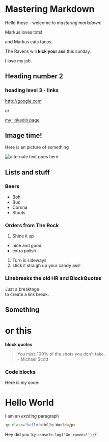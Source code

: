 # Mastering Markdown

Hello these - welcome to _mastering markdown!_

Markus loves tots!

and Markus eats tacos.

The Ravens will **kick your ass** this sunday.

I ~~love~~ my job.

## Heading number 2

### heading level 3 - links

<http://google.com>

or

[my linkedin page](http://linkedin.com/in/nowowiejski)

## Image time!

Here is an picture of something

![alternate text goes here](https://picsum.photos/200/300)

## Lists and stuff

### Beers

- Boh
- Bud
- Corona
- Stouts

### Orders from The Rock

1. Shine it up

- nice and good
- extra polish

1. Turn is sideways
1. stick it straigh up your candy ass!

### Linebreaks the old HR and BlockQuotes

Just a breaktage <br> to create a link break.

## Something

# or this

**block quotes**

> You miss 100% of the shots you don't take.<br> - Michael Scott

### Code blocks

Here is my code:

<h1>Hello World</h1>
<p>I am an <em>exciting</em> paragraph

```html
<p class="hello">Hello World</p>
```

Hey did you try `console.log('Go ravens!');`?
